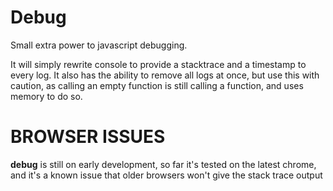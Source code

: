 Debug
=====

Small extra power to javascript debugging.

It will simply rewrite console to provide a stacktrace and a timestamp to every log.
It also has the ability to remove all logs at once, but use this with caution, as calling an empty function is still calling a function, and uses memory to do so.


	
			
			
BROWSER ISSUES
=====

**debug** is still on early development, 
so far it's tested on the latest chrome, 
and it's a known issue that older browsers won't give the stack trace output

